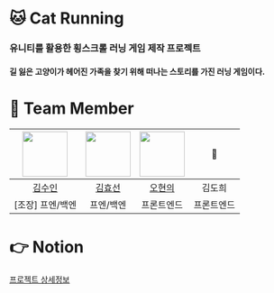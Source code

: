 # 🐱 Cat Running
### 유니티를 활용한 횡스크롤 러닝 게임 제작 프로젝트

#### 길 잃은 고양이가 헤어진 가족을 찾기 위해 떠나는 스토리를 가진 러닝 게임이다.


# 🤹 Team Member
|<img src="https://github.com/lsuinl.png" width="80">|<img src="https://github.com/hy5sun.png" width="80">|<img src="https://github.com/hyunyeee.png" width="80">|🙂|
|:---:|:---:|:---:|:---:|
|[김수인](https://github.com/lsuinl)|[김효선](https://github.com/hy5sun)|[오현의](https://github.com/hyunyeee)|김도희|
|[조장] 프엔/백엔|프엔/백엔|프론트엔드|프론트엔드|
 
# 👉 Notion
[프로젝트 상세정보](https://www.notion.so/Cat-Running-9ce8a711353045f7a356f7794ee59c65)
